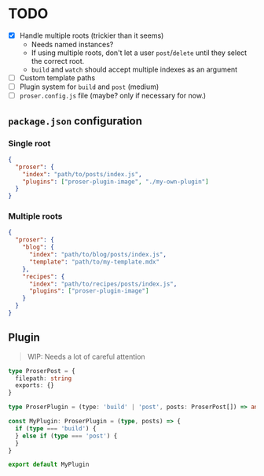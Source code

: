 # TODO

- [x] Handle multiple roots (trickier than it seems)
  - Needs named instances?
  - If using multiple roots, don't let a user `post`/`delete` until they select
    the correct root.
  - `build` and `watch` should accept multiple indexes as an argument
- [ ] Custom template paths
- [ ] Plugin system for `build` and `post` (medium)
- [ ] `proser.config.js` file (maybe? only if necessary for now.)

## `package.json` configuration

### Single root

```json
{
  "proser": {
    "index": "path/to/posts/index.js",
    "plugins": ["proser-plugin-image", "./my-own-plugin"]
  }
}
```

### Multiple roots

```json
{
  "proser": {
    "blog": {
      "index": "path/to/blog/posts/index.js",
      "template": "path/to/my-template.mdx"
    },
    "recipes": {
      "index": "path/to/recipes/posts/index.js",
      "plugins": ["proser-plugin-image"]
    }
  }
}
```

## Plugin

> WIP: Needs a lot of careful attention

```ts
type ProserPost = {
  filepath: string
  exports: {}
}

type ProserPlugin = (type: 'build' | 'post', posts: ProserPost[]) => any

const MyPlugin: ProserPlugin = (type, posts) => {
  if (type === 'build') {
  } else if (type === 'post') {
  }
}

export default MyPlugin
```
